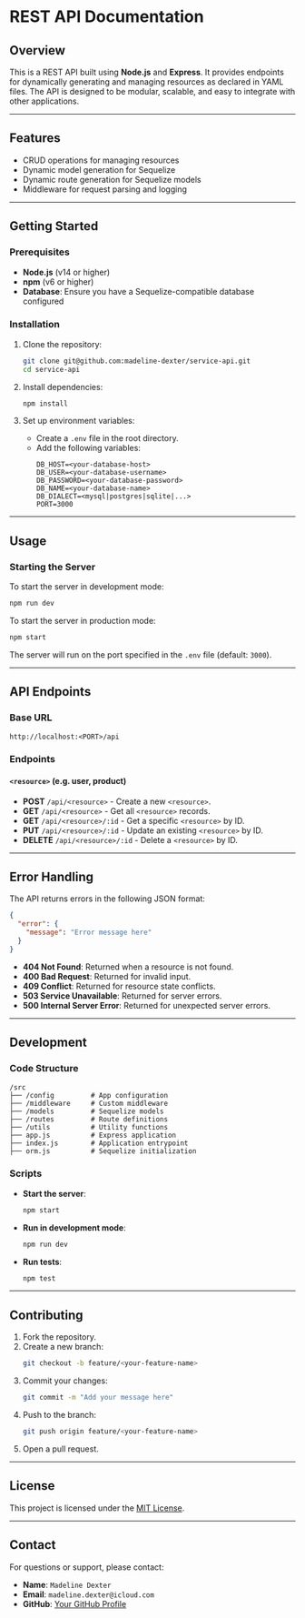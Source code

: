 # REST API Documentation

## Overview

This is a REST API built using **Node.js** and **Express**. It provides endpoints for dynamically generating and managing resources as declared in YAML files. The API is designed to be modular, scalable, and easy to integrate with other applications.

---

## Features

- CRUD operations for managing resources
- Dynamic model generation for Sequelize
- Dynamic route generation for Sequelize models
- Middleware for request parsing and logging
  <!-- - JSON-based error handling. -->
  <!-- - Authentication. -->

---

## Getting Started

### Prerequisites

- **Node.js** (v14 or higher)
- **npm** (v6 or higher)
- **Database**: Ensure you have a Sequelize-compatible database configured

### Installation

1. Clone the repository:

   ```bash
   git clone git@github.com:madeline-dexter/service-api.git
   cd service-api
   ```

2. Install dependencies:

   ```bash
   npm install
   ```

3. Set up environment variables:
   - Create a `.env` file in the root directory.
   - Add the following variables:
     ```env
     DB_HOST=<your-database-host>
     DB_USER=<your-database-username>
     DB_PASSWORD=<your-database-password>
     DB_NAME=<your-database-name>
     DB_DIALECT=<mysql|postgres|sqlite|...>
     PORT=3000
     ```

<!-- 4. Run database migrations (if applicable):
   ```bash
   npx sequelize-cli db:migrate
   ``` -->

---

## Usage

### Starting the Server

To start the server in development mode:

```bash
npm run dev
```

To start the server in production mode:

```bash
npm start
```

The server will run on the port specified in the `.env` file (default: `3000`).

---

## API Endpoints

### Base URL

```
http://localhost:<PORT>/api
```

### Endpoints

#### `<resource>` (e.g. user, product)

- **POST** `/api/<resource>` - Create a new `<resource>`.
- **GET** `/api/<resource>` - Get all `<resource>` records.
- **GET** `/api/<resource>/:id` - Get a specific `<resource>` by ID.
- **PUT** `/api/<resource>/:id` - Update an existing `<resource>` by ID.
- **DELETE** `/api/<resource>/:id` - Delete a `<resource>` by ID.

---

## Error Handling

The API returns errors in the following JSON format:

```json
{
  "error": {
    "message": "Error message here"
  }
}
```

- **404 Not Found**: Returned when a resource is not found.
- **400 Bad Request**: Returned for invalid input.
- **409 Conflict**: Returned for resource state conflicts.
- **503 Service Unavailable**: Returned for server errors.
- **500 Internal Server Error**: Returned for unexpected server errors.

---

<!-- ## Authentication
(Include this section if your API requires authentication.)

- **Authentication Method**: (e.g., API Key, JWT, OAuth2)
- **How to Authenticate**:
  - Include an example of how to authenticate requests.

---
 -->

## Development

### Code Structure

```
/src
├── /config         # App configuration
├── /middleware     # Custom middleware
├── /models         # Sequelize models
├── /routes         # Route definitions
├── /utils          # Utility functions
├── app.js          # Express application
├── index.js        # Application entrypoint
├── orm.js          # Sequelize initialization
```

### Scripts

- **Start the server**:
  ```bash
  npm start
  ```
- **Run in development mode**:
  ```bash
  npm run dev
  ```
- **Run tests**:
  ```bash
  npm test
  ```

---

## Contributing

1. Fork the repository.
2. Create a new branch:
   ```bash
   git checkout -b feature/<your-feature-name>
   ```
3. Commit your changes:
   ```bash
   git commit -m "Add your message here"
   ```
4. Push to the branch:
   ```bash
   git push origin feature/<your-feature-name>
   ```
5. Open a pull request.

---

## License

This project is licensed under the [MIT License](LICENSE).

---

## Contact

For questions or support, please contact:

- **Name**: `Madeline Dexter`
- **Email**: `madeline.dexter@icloud.com`
- **GitHub**: [Your GitHub Profile](https://github.com/madeline-dexter)
